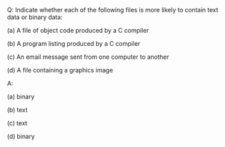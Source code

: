 Q: Indicate whether each of the following files is more likely to contain text
data or binary data:

(a) A file of object code produced by a C compiler

(b) A program listing produced by a C compiler

(c) An email message sent from one computer to another

(d) A file containing a graphics image

A:

(a) binary

(b) text

(c) text

(d) binary

